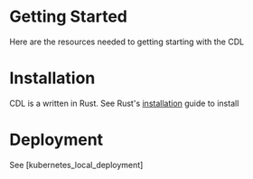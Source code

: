 # Getting Started

Here are the resources needed to getting starting with the CDL

# Installation

CDL is a written in Rust. See Rust's [installation][installation] guide to install

# Deployment

See [kubernetes_local_deployment]


[installation]: https://www.rust-lang.org/tools/install
[Kubernetes-Local-Deployment]: k8s_local_deployment.md
